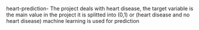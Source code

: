 heart-prediction-
The project deals with heart disease, the target variable is the main value in the project it is splitted into (0,1) or (heart disease and no heart disease)
machine learning is used for prediction 
